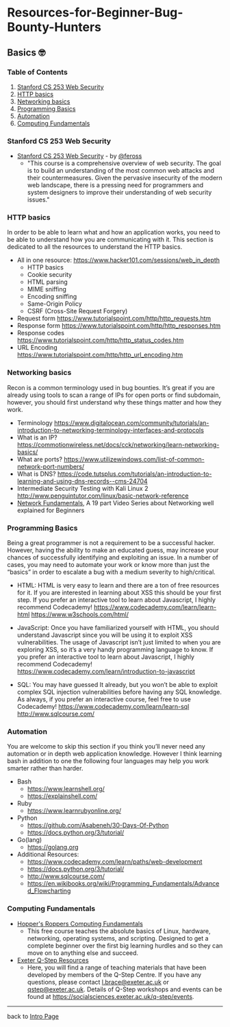 # Resources-for-Beginner-Bug-Bounty-Hunters


## Basics 🤓

### Table of Contents
1. [Stanford CS 253 Web Security](#Stanford-CS-253-Web-Security)
2. [HTTP basics](#HTTP-basics)
3. [Networking basics](#Networking-basics)
4. [Programming Basics](#Programming-Basics)
5. [Automation](#Automation)
6. [Computing Fundamentals](#Computing-Fundamentals)

### Stanford CS 253 Web Security

- [Stanford CS 253 Web Security](https://web.stanford.edu/class/cs253/) - by [@feross](https://twitter.com/feross)
   - "This course is a comprehensive overview of web security. The goal is to build an understanding of the most common web attacks and their countermeasures. Given the pervasive insecurity of the modern web landscape, there is a pressing need for programmers and system designers to improve their understanding of web security issues."

### HTTP basics
In order to be able to learn what and how an application works, you need to be able to understand how you are communicating with it. This section is dedicated to all the resources to understand the HTTP basics.
- All in one resource: https://www.hacker101.com/sessions/web_in_depth 
	- HTTP basics 
   - Cookie security 
   - HTML parsing 
   - MIME sniffing 
   - Encoding sniffing 
   - Same-Origin Policy 
   - CSRF (Cross-Site Request Forgery)
- Request form
https://www.tutorialspoint.com/http/http_requests.htm 
- Response form 
https://www.tutorialspoint.com/http/http_responses.htm 
- Response codes 
https://www.tutorialspoint.com/http/http_status_codes.htm 
- URL Encoding
https://www.tutorialspoint.com/http/http_url_encoding.htm 


### Networking basics
Recon is a common terminology used in bug bounties. It’s great if you are already using tools to scan a range of IPs for open ports or find subdomain, however, you should first understand why these things matter and how they work.
- Terminology
https://www.digitalocean.com/community/tutorials/an-introduction-to-networking-terminology-interfaces-and-protocols 
- What is an IP?
https://commotionwireless.net/docs/cck/networking/learn-networking-basics/ 
- What are ports?
https://www.utilizewindows.com/list-of-common-network-port-numbers/
- What is DNS?
https://code.tutsplus.com/tutorials/an-introduction-to-learning-and-using-dns-records--cms-24704
- Intermediate Security Testing with Kali Linux 2
http://www.penguintutor.com/linux/basic-network-reference
- [Network Fundamentals](https://www.youtube.com/playlist?list=PLDQaRcbiSnqF5U8ffMgZzS7fq1rHUI3Q8), A 19 part Video Series about Networking well explained for Beginners


### Programming Basics
Being a great programmer is not a requirement to be a successful hacker. However, having the ability to make an educated guess, may increase your chances of successfully identifying and exploiting an issue. In a number of cases, you may need to automate your work or know more than just the “basics” in order to escalate a bug with a medium severity to high/critical. 

- HTML: HTML is very easy to learn and there are a ton of free resources for it. If you are interested in learning about XSS this should be your first step.
If you prefer an interactive tool to learn about Javascript, I highly recommend Codecademy!
https://www.codecademy.com/learn/learn-html
https://www.w3schools.com/html/

- JavaScript: Once you have familiarized yourself with HTML, you should understand Javascript since you will be using it to exploit XSS vulnerabilities. The usage of Javascript isn’t just limited to when you are exploring XSS, so it’s a very handy programming language to know.
If you prefer an interactive tool to learn about Javascript, I highly recommend Codecademy! https://www.codecademy.com/learn/introduction-to-javascript 

- SQL: You may have guessed It already, but you won’t be able to exploit complex SQL injection vulnerabilities before having any SQL knowledge. 
As always, if you prefer an interactive course, feel free to use Codecademy! 
https://www.codecademy.com/learn/learn-sql
http://www.sqlcourse.com/ 

### Automation 
You are welcome to skip this section if you think you’ll never need any automation or in depth web application knowledge. However I think learning bash in addition to one the following four languages may help you work smarter rather than harder.
- Bash
   - https://www.learnshell.org/ 
   - https://explainshell.com/
- Ruby
   - https://www.learnrubyonline.org/
- Python
   - https://github.com/Asabeneh/30-Days-Of-Python
   - https://docs.python.org/3/tutorial/
- Go(lang)
   - https://golang.org
- Additional Resources:
   - https://www.codecademy.com/learn/paths/web-development
   - https://docs.python.org/3/tutorial/
   - http://www.sqlcourse.com/
   - https://en.wikibooks.org/wiki/Programming_Fundamentals/Advanced_Flowcharting

### Computing Fundamentals 
- [Hopper's Roppers Computing Fundamentals](https://www.hoppersroppers.org/course.html)
	- This free course teaches the absolute basics of Linux, hardware, networking, operating systems, and scripting. Designed to get  a complete beginner over the first big learning hurdles and so they can move on to anything else and succeed.
- [Exeter Q-Step Resources](https://exeter-qstep-resources.github.io/)
   - Here, you will find a range of teaching materials that have been developed by members of the Q-Step Centre. If you have any questions, please contact l.brace@exeter.ac.uk or qstep@exeter.ac.uk. Details of Q-Step workshops and events can be found at https://socialsciences.exeter.ac.uk/q-step/events.

---
back to [Intro Page](/README.md)

